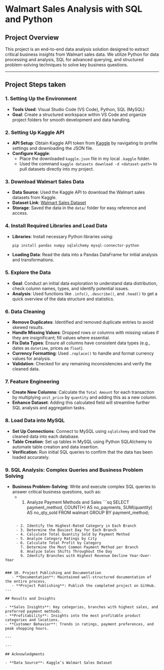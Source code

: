 # Walmart Sales Analysis with SQL and Python

## Project Overview




This project is an end-to-end data analysis solution designed to extract critical business insights from Walmart sales data. We utilize Python for data processing and analysis, SQL for advanced querying, and structured problem-solving techniques to solve key business questions. 

---

## Project Steps taken

### 1. Setting Up the Environment
   - **Tools Used**: Visual Studio Code (VS Code), Python, SQL (MySQL)
   - **Goal**: Create a structured workspace within VS Code and organize project folders for smooth development and data handling.

### 2. Setting Up Kaggle API
   - **API Setup**: Obtain Kaggle API token from [Kaggle](https://www.kaggle.com/) by navigating to profile settings and downloading the JSON file.
   - **Configure Kaggle**: 
      - Place the downloaded `kaggle.json` file in my local `.kaggle` folder.
      - Used the command `kaggle datasets download -d <dataset-path>` to pull datasets directly into my project.

### 3. Download Walmart Sales Data
   - **Data Source**: Used the Kaggle API to download the Walmart sales datasets from Kaggle.
   - **Dataset Link**: [Walmart Sales Dataset](https://www.kaggle.com/najir0123/walmart-10k-sales-datasets)
   - **Storage**: Saved the data in the `data/` folder for easy reference and access.

### 4. Install Required Libraries and Load Data
   - **Libraries**: Install necessary Python libraries using:
     ```bash
     pip install pandas numpy sqlalchemy mysql-connector-python 
     ```
   - **Loading Data**: Read the data into a Pandas DataFrame for initial analysis and transformations.

### 5. Explore the Data
   - **Goal**: Conduct an initial data exploration to understand data distribution, check column names, types, and identify potential issues.
   - **Analysis**: Used functions like `.info()`, `.describe()`, and `.head()` to get a quick overview of the data structure and statistics.

### 6. Data Cleaning
   - **Remove Duplicates**: Identified and removed duplicate entries to avoid skewed results.
   - **Handle Missing Values**: Dropped rows or columns with missing values if they are insignificant; fill values where essential.
   - **Fix Data Types**: Ensure all columns have consistent data types (e.g., dates as `datetime`, prices as `float`).
   - **Currency Formatting**: Used `.replace()` to handle and format currency values for analysis.
   - **Validation**: Checked for any remaining inconsistencies and verify the cleaned data.

### 7. Feature Engineering
   - **Create New Columns**: Calculate the `Total Amount` for each transaction by multiplying `unit_price` by `quantity` and adding this as a new column.
   - **Enhance Dataset**: Adding this calculated field will streamline further SQL analysis and aggregation tasks.

### 8. Load Data into MySQL 
   - **Set Up Connections**: Connect to MySQL using `sqlalchemy` and load the cleaned data into each database.
   - **Table Creation**: Set up tables in MySQL using Python SQLAlchemy to automate table creation and data insertion.
   - **Verification**: Run initial SQL queries to confirm that the data has been loaded accurately.

### 9. SQL Analysis: Complex Queries and Business Problem Solving
   - **Business Problem-Solving**: Write and execute complex SQL queries to answer critical business questions, such as:
     - 1. Analyze Payment Methods and Sales
    ```sq
    SELECT 
    payment_method,
    COUNT(*) AS no_payments,
    SUM(quantity) AS no_qty_sold
FROM walmart
GROUP BY payment_method;
```

     - 2. Identify the Highest-Rated Category in Each Branch
     - 3. Determine the Busiest Day for Each Branch
     - 4. Calculate Total Quantity Sold by Payment Method
     - 5. Analyze Category Ratings by City
     - 6. Calculate Total Profit by Category
       7. Determine the Most Common Payment Method per Branch
       8. Analyze Sales Shifts Throughout the Day
       9. Identify Branches with Highest Revenue Decline Year-Over-Year


### 10. Project Publishing and Documentation
   - **Documentation**: Maintained well-structured documentation of the entire process.
   - **Project Publishing**: Publish the completed project on GitHub.
---

## Results and Insights

- **Sales Insights**: Key categories, branches with highest sales, and preferred payment methods.
- **Profitability**: Insights into the most profitable product categories and locations.
- **Customer Behavior**: Trends in ratings, payment preferences, and peak shopping hours.

---

---

## Acknowledgments

- **Data Source**: Kaggle’s Walmart Sales Dataset
